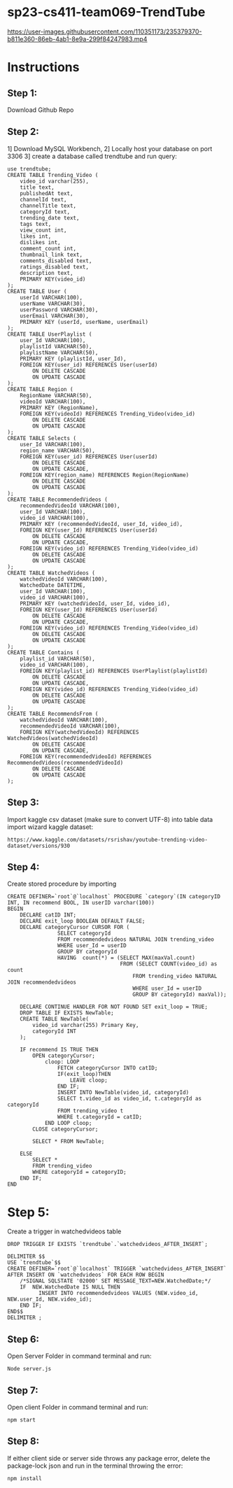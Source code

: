 # sp23-cs411-team069-TrendTube

https://user-images.githubusercontent.com/110351173/235379370-b811e360-86eb-4ab1-8e9a-299f84247983.mp4

# Instructions
## Step 1:
Download Github Repo

## Step 2:
1] Download MySQL Workbench, 
2] Locally host your database on port 3306
3] create a database called trendtube and run query:
```
use trendtube;
CREATE TABLE Trending_Video (
    video_id varchar(255),
    title text,
    publishedAt text,
    channelId text,
    channelTitle text, 
    categoryId text, 
    trending_date text, 
    tags text, 
    view_count int,
    likes int, 
    dislikes int, 
    comment_count int, 
    thumbnail_link text, 
    comments_disabled text, 
    ratings_disabled text,
    description text,
    PRIMARY KEY(video_id)
);
CREATE TABLE User (
	userId VARCHAR(100),
    userName VARCHAR(30),
    userPassword VARCHAR(30),
    userEmail VARCHAR(30),
    PRIMARY KEY (userId, userName, userEmail)
);
CREATE TABLE UserPlaylist (
    user_Id VARCHAR(100),
    playlistId VARCHAR(50),
    playlistName VARCHAR(50),
    PRIMARY KEY (playlistId, user_Id),
    FOREIGN KEY(user_id) REFERENCES User(userId)
        ON DELETE CASCADE
        ON UPDATE CASCADE
);
CREATE TABLE Region (
    RegionName VARCHAR(50),
    videoId VARCHAR(100),
    PRIMARY KEY (RegionName),
    FOREIGN KEY(videoId) REFERENCES Trending_Video(video_id)
        ON DELETE CASCADE
        ON UPDATE CASCADE
);
CREATE TABLE Selects (
    user_Id VARCHAR(100),
    region_name VARCHAR(50),
    FOREIGN KEY(user_id) REFERENCES User(userId)
        ON DELETE CASCADE
        ON UPDATE CASCADE,
    FOREIGN KEY(region_name) REFERENCES Region(RegionName)
        ON DELETE CASCADE
        ON UPDATE CASCADE
);
CREATE TABLE RecommendedVideos (
    recommendedVideoId VARCHAR(100),
    user_Id VARCHAR(100),
    video_id VARCHAR(100),
    PRIMARY KEY (recommendedVideoId, user_Id, video_id),
    FOREIGN KEY(user_Id) REFERENCES User(userId)
        ON DELETE CASCADE
        ON UPDATE CASCADE,
    FOREIGN KEY(video_id) REFERENCES Trending_Video(video_id)
        ON DELETE CASCADE
        ON UPDATE CASCADE
);
CREATE TABLE WatchedVideos (
    watchedVideoId VARCHAR(100),
    WatchedDate DATETIME,
    user_Id VARCHAR(100),
    video_id VARCHAR(100),
    PRIMARY KEY (watchedVideoId, user_Id, video_id),
    FOREIGN KEY(user_Id) REFERENCES User(userId)
        ON DELETE CASCADE
        ON UPDATE CASCADE,
    FOREIGN KEY(video_id) REFERENCES Trending_Video(video_id)
        ON DELETE CASCADE
        ON UPDATE CASCADE
);
CREATE TABLE Contains (
    playlist_id VARCHAR(50),
    video_id VARCHAR(100),
    FOREIGN KEY(playlist_id) REFERENCES UserPlaylist(playlistId)
        ON DELETE CASCADE
        ON UPDATE CASCADE,
    FOREIGN KEY(video_id) REFERENCES Trending_Video(video_id)
        ON DELETE CASCADE
        ON UPDATE CASCADE
);
CREATE TABLE RecommendsFrom (
    watchedVideoId VARCHAR(100),
    recommendedVideoId VARCHAR(100),
    FOREIGN KEY(watchedVideoId) REFERENCES WatchedVideos(watchedVideoId)
        ON DELETE CASCADE
        ON UPDATE CASCADE,
    FOREIGN KEY(recommendedVideoId) REFERENCES RecommendedVideos(recommendedVideoId)
        ON DELETE CASCADE
        ON UPDATE CASCADE
);
```
## Step 3: 
Import kaggle csv dataset (make sure to convert UTF-8) into table data import wizard
kaggle dataset: 
```
https://www.kaggle.com/datasets/rsrishav/youtube-trending-video-dataset/versions/930
```

## Step 4:
Create stored procedure by importing 
```
CREATE DEFINER=`root`@`localhost` PROCEDURE `category`(IN categoryID INT, IN recommend BOOL, IN userID varchar(100))
BEGIN
	DECLARE catID INT;
    DECLARE exit_loop BOOLEAN DEFAULT FALSE;
	DECLARE categoryCursor CURSOR FOR (
				SELECT categoryId
				FROM recommendedvideos NATURAL JOIN trending_video
				WHERE user_Id = userID
				GROUP BY categoryId
				HAVING  count(*) = (SELECT MAX(maxVal.count)
									FROM (SELECT COUNT(video_id) as count
										FROM trending_video NATURAL JOIN recommendedvideos 
										WHERE user_Id = userID
										GROUP BY categoryId) maxVal));
	
	DECLARE CONTINUE HANDLER FOR NOT FOUND SET exit_loop = TRUE;
	DROP TABLE IF EXISTS NewTable;
    CREATE TABLE NewTable(
		video_id varchar(255) Primary Key,
        categoryId INT
    );
    
	IF recommend IS TRUE THEN
		OPEN categoryCursor;
			cloop: LOOP
				FETCH categoryCursor INTO catID;
				IF(exit_loop)THEN
					LEAVE cloop;
				END IF;
				INSERT INTO NewTable(video_id, categoryId) 
				SELECT t.video_id as video_id, t.categoryId as categoryId
				FROM trending_video t
				WHERE t.categoryId = catID; 
			END LOOP cloop;
		CLOSE categoryCursor;
        
        SELECT * FROM NewTable;
                
	ELSE
		SELECT *
		FROM trending_video
        WHERE categoryId = categoryID;
    END IF;
END
```
# Step 5:
Create a trigger in watchedvideos table
```
DROP TRIGGER IF EXISTS `trendtube`.`watchedvideos_AFTER_INSERT`;

DELIMITER $$
USE `trendtube`$$
CREATE DEFINER=`root`@`localhost` TRIGGER `watchedvideos_AFTER_INSERT` AFTER INSERT ON `watchedvideos` FOR EACH ROW BEGIN
    /*SIGNAL SQLSTATE '02000' SET MESSAGE_TEXT=NEW.WatchedDate;*/
    IF  NEW.WatchedDate IS NULL THEN
		  INSERT INTO recommendedvideos VALUES (NEW.video_id, NEW.user_Id, NEW.video_id);
    END IF;
END$$
DELIMITER ;
```
## Step 6:
Open Server Folder in command terminal and run:
```
Node server.js
```
## Step 7:
Open client Folder in command terminal and run:
```
npm start
```
## Step 8:
If either client side or server side throws any package error, delete the package-lock json and run in the terminal throwing the error:
```
npm install
```



  
